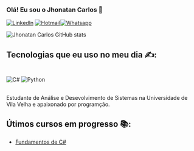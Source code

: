 ### Olá! Eu sou o Jhonatan Carlos 👋


[![Linkedln](https://img.shields.io/badge/LinkedIn-0077B5?style=for-the-badge&logo=linkedin&logoColor=white)](https://www.linkedin.com/in/jhonatan-carlos-2411a3258/)
[![Hotmail](https://img.shields.io/badge/Gmail-D14836?style=for-the-badge&logo=gmail&logoColor=white)](https://outlook.live.com/mail/0/)[![Whatsapp](https://img.shields.io/badge/WhatsApp-25D366?style=for-the-badge&logo=whatsapp&logoColor=white)](https://wa.me/28999659161)

![Jhonatan Carlos GitHub stats](https://github-readme-stats.vercel.app/api?username=JhonatanCarllos&show_icons=true&theme=radical)

## Tecnologias que eu uso no meu dia ✍️:

<div style="display: inline_block"><br/>
    <img align="center" alt="C#" src="https://img.shields.io/badge/C%23-239120?style=for-the-badge&logo=c-sharp&logoColor=white"/>
    <img align="center" alt="Python" src="https://img.shields.io/badge/Python-3776AB?style=for-the-badge&logo=python&logoColor=white"/>
</div><br/>

Estudante de Análise e Desevolvimento de Sistemas na Universidade de Vila Velha e apaixonado por programção.

## Útimos cursos em progresso 📚:
- [Fundamentos de C#](https://balta.io/player/assistir/5ef614da-366d-6156-d049-694800000000)<br/>
